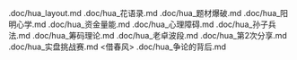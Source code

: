 .doc/hua_layout.md
.doc/hua_花语录.md
.doc/hua_题材爆破.md
.doc/hua_阳明心学.md
.doc/hua_资金量能.md
.doc/hua_心理障碍.md
.doc/hua_孙子兵法.md
.doc/hua_筹码理论.md
.doc/hua_老卓波段.md
.doc/hua_第2次分享.md 
.doc/hua_实盘挑战赛.md   <借春风>
.doc/hua_争论的背后.md
